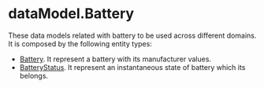 # dataModel.Battery

These data models related with battery to be used across different domains. It is composed by the following entity types:

- [Battery](https://github.com/smart-data-models/dataModel.Battery/tree/master/Battery). It represent a battery with its manufacturer values.
- [BatteryStatus](https://github.com/smart-data-models/dataModel.Battery/tree/master/BatteryStatus). It represent an instantaneous state of battery which its belongs.
